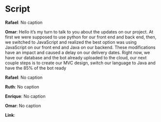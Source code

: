 # Script

**Rafael**: No caption

**Omar**: Hello it’s my turn to talk to you about the updates on our project.
At first we were supposed to use python for our front end and back end, then, we switched to JavaScript and realized the best option was using JavaScript on our front end and Java on our backend.
These modifications have an impact and caused a delay on our delivery dates.
Right now, we have our database and the bot already uploaded to the cloud, our next couple steps is to create our MVC design, switch our language to Java and have the 85% of the bot ready

**Rafael**: No caption

**Ruth**: No caption

**Enrique**: No caption

**Omar**: No caption

**Link**: 
